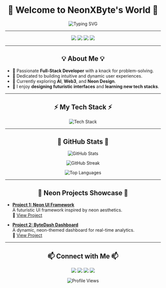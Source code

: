 <!-- GitHub Stylish Profile for NeonXByte -->
<h1 align="center">🌌 Welcome to NeonXByte's World 🌌</h1>

<p align="center">
  <img src="https://readme-typing-svg.herokuapp.com?font=Fira+Code&size=25&duration=2000&pause=1000&center=true&vCenter=true&width=435&lines=Full-Stack+Developer;Open+Source+Enthusiast;Tech+Innovator;Neon+Dreamer" alt="Typing SVG">
</p>

---

<p align="center">
  <a href="https://github.com/NeonXByte"><img src="https://img.shields.io/badge/-GitHub-181717?style=flat-square&logo=github"></a>
  <a href="https://twitter.com/NeonXByte"><img src="https://img.shields.io/badge/-Twitter-1DA1F2?style=flat-square&logo=twitter&logoColor=white"></a>
  <a href="https://linkedin.com/in/NeonXByte"><img src="https://img.shields.io/badge/-LinkedIn-0077B5?style=flat-square&logo=linkedin"></a>
  <a href="mailto:neonxbyte@example.com"><img src="https://img.shields.io/badge/-Email-D14836?style=flat-square&logo=gmail&logoColor=white"></a>
</p>

---

<h2 align="center">💡 About Me 💡</h2>

- 🚀 Passionate **Full-Stack Developer** with a knack for problem-solving.
- 🌟 Dedicated to building intuitive and dynamic user experiences.
- 🌱 Currently exploring **AI**, **Web3**, and **Neon Design**.
- 🧩 I enjoy **designing futuristic interfaces** and **learning new tech stacks**.

---

<h2 align="center">⚡ My Tech Stack ⚡</h2>

<p align="center">
  <img src="https://skillicons.dev/icons?i=html,css,js,ts,react,nodejs,express,python,django,java,spring,git,github,linux,figma,vscode" alt="Tech Stack">
</p>

---

<h2 align="center">🌌 GitHub Stats 🌌</h2>

<p align="center">
  <img src="https://github-readme-stats.vercel.app/api?username=NeonXByte&show_icons=true&theme=tokyonight" alt="GitHub Stats">
</p>

<p align="center">
  <img src="https://github-readme-streak-stats.herokuapp.com/?user=NeonXByte&theme=tokyonight" alt="GitHub Streak">
</p>

<p align="center">
  <img src="https://github-readme-stats.vercel.app/api/top-langs/?username=NeonXByte&layout=compact&theme=tokyonight" alt="Top Languages">
</p>

---

<h2 align="center">🎨 Neon Projects Showcase 🎨</h2>

- **[Project 1: Neon UI Framework](#)**  
  A futuristic UI framework inspired by neon aesthetics.  
  🔗 [View Project](https://github.com/NeonXByte/Neon-UI-Framework)

- **[Project 2: ByteDash Dashboard](#)**  
  A dynamic, neon-themed dashboard for real-time analytics.  
  🔗 [View Project](https://github.com/NeonXByte/ByteDash-Dashboard)

---

<h2 align="center">📫 Connect with Me 📫</h2>

<p align="center">
  <a href="https://linkedin.com/in/NeonXByte"><img src="https://img.shields.io/badge/LinkedIn-0077B5?style=for-the-badge&logo=linkedin&logoColor=white"></a>
  <a href="https://twitter.com/NeonXByte"><img src="https://img.shields.io/badge/Twitter-1DA1F2?style=for-the-badge&logo=twitter&logoColor=white"></a>
  <a href="mailto:neonxbyte@yahoo.com"><img src="https://img.shields.io/badge/Email-D14836?style=for-the-badge&logo=gmail&logoColor=white"></a>
  <a href="https://github.com/NeonXByte"><img src="https://img.shields.io/badge/GitHub-181717?style=for-the-badge&logo=github&logoColor=white"></a>
</p>

<p align="center">
  <img src="https://komarev.com/ghpvc/?username=NeonXByte&style=flat-square&color=blue" alt="Profile Views">
</p>
